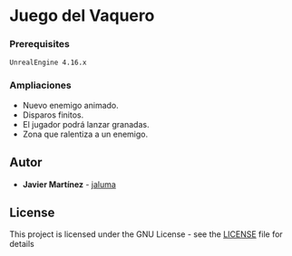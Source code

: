# Juego del Vaquero

### Prerequisites
```
UnrealEngine 4.16.x
```

### Ampliaciones
 * Nuevo enemigo animado.
 * Disparos finitos.
 * El jugador podrá lanzar granadas.
 * Zona que ralentiza a un enemigo.

## Autor

* **Javier Martínez** - [jaluma](https://github.com/jaluma)

## License

This project is licensed under the GNU License - see the [LICENSE](LICENSE) file for details